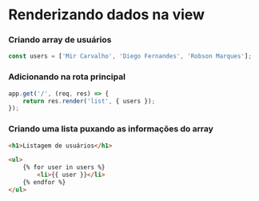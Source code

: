 # Renderizando dados na view #

### Criando array de usuários ###
```js
const users = ['Mir Carvalho', 'Diego Fernandes', 'Robson Marques'];
```

### Adicionando na rota principal ###
```js
app.get('/', (req, res) => {
    return res.render('list', { users });
});
```

### Criando uma lista puxando as informações do array ###

```html
<h1>Listagem de usuários</h1>

<ul>
    {% for user in users %}
        <li>{{ user }}</li>
    {% endfor %}
</ul>
```